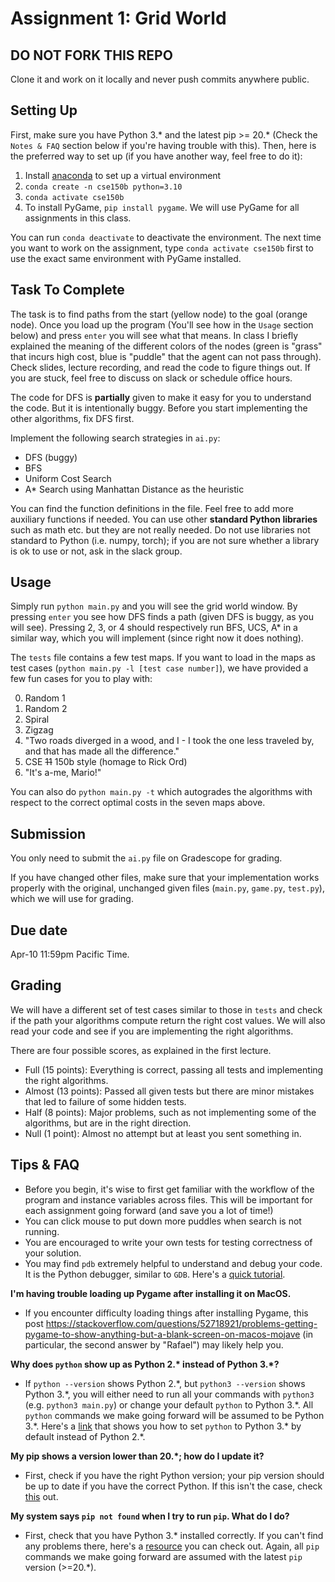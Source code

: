 # Assignment 1: Grid World

DO NOT FORK THIS REPO 
-----
Clone it and work on it locally and never push commits anywhere public.


Setting Up
----
First, make sure you have Python 3.\* and the latest pip >= 20.\* (Check the `Notes & FAQ` section below if you're having trouble with this). Then, here is the preferred way to set up (if you have another way, feel free to do it):

1. Install [anaconda](https://docs.anaconda.com/anaconda/install/) to set up a virtual environment
2. `conda create -n cse150b python=3.10`
3. `conda activate cse150b`
4. To install PyGame, `pip install pygame`. We will use PyGame for all assignments in this class.
 
You can run `conda deactivate` to deactivate the environment. The next time you want to work on the assignment, type `conda activate cse150b` first to use the exact same environment with PyGame installed.

Task To Complete
----
The task is to find paths from the start (yellow node) to the goal (orange node). Once you load up the program (You'll see how in the `Usage` section below) and press `enter` you will see what that means. In class I briefly explained the meaning of the different colors of the nodes (green is "grass" that incurs high cost, blue is "puddle" that the agent can not pass through). Check slides, lecture recording, and read the code to figure things out. If you are stuck, feel free to discuss on slack or schedule office hours.

The code for DFS is **partially** given to make it easy for you to understand the code. But it is intentionally buggy. Before you start implementing the other algorithms, fix DFS first.

Implement the following search strategies in `ai.py`:

- DFS (buggy)
- BFS
- Uniform Cost Search
- A\* Search using Manhattan Distance as the heuristic

You can find the function definitions in the file. Feel free to add more auxiliary functions if needed. You can use other **standard Python libraries** such as math etc. but they are not really needed. Do not use libraries not standard to Python (i.e. numpy, torch); if you are not sure whether a library is ok to use or not, ask in the slack group.

Usage
----
Simply run `python main.py` and you will see the grid world window. By pressing `enter` you see how DFS finds a path (given DFS is buggy, as you will see). Pressing 2, 3, or 4 should respectively run BFS, UCS, A\* in a similar way, which you will implement (since right now it does nothing). 

The `tests` file contains a few test maps. If you want to load in the maps as test cases (`python main.py -l [test case number]`), we have provided a few fun cases for you to play with:

0. Random 1
1. Random 2
2. Spiral
3. Zigzag
4. "Two roads diverged in a wood, and I - I took the one less traveled by, and that has made all the difference."
5. CSE ~~11~~ 150b style (homage to Rick Ord)
6. "It's a-me, Mario!"

You can also do `python main.py -t` which autogrades the algorithms with respect to the correct optimal costs in the seven maps above.

Submission
----
You only need to submit the `ai.py` file on Gradescope for grading.

If you have changed other files, make sure that your implementation works properly with the original, unchanged given files (`main.py`, `game.py`, `test.py`), which we will use for grading.


Due date
-----
Apr-10 11:59pm Pacific Time. 

Grading
-----
We will have a different set of test cases similar to those in `tests` and check if the path your algorithms compute return the right cost values. We will also read your code and see if you are implementing the right algorithms. 

There are four possible scores, as explained in the first lecture.

- Full (15 points): Everything is correct, passing all tests and implementing the right algorithms.
- Almost (13 points): Passed all given tests but there are minor mistakes that led to failure of some hidden tests. 
- Half (8 points): Major problems, such as not implementing some of the algorithms, but are in the right direction. 
- Null (1 point): Almost no attempt but at least you sent something in. 

Tips & FAQ
------
- Before you begin, it's wise to first get familiar with the workflow of the program and instance variables across files. This will be important for each assignment going forward (and save you a lot of time!)
- You can click mouse to put down more puddles when search is not running.
- You are encouraged to write your own tests for testing correctness of your solution. 
- You may find `pdb` extremely helpful to understand and debug your code. It is the Python debugger, similar to `GDB`. Here's a [quick tutorial](https://www.youtube.com/watch?v=VQjCx3P89yk&ab_channel=TutorialEdge).

**I'm having trouble loading up Pygame after installing it on MacOS.**
- If you encounter difficulty loading things after installing Pygame, this post https://stackoverflow.com/questions/52718921/problems-getting-pygame-to-show-anything-but-a-blank-screen-on-macos-mojave (in particular, the second answer by "Rafael") may likely help you. 

**Why does `python` show up as Python 2.\* instead of Python 3.\*?**
- If `python --version` shows Python 2.\*, but `python3 --version` shows Python 3.\*, you will either need to run all your commands with `python3` (e.g. `python3 main.py`) or change your default `python` to Python 3.\*. All `python` commands we make going forward will be assumed to be Python 3.\*. Here's a [link](https://askubuntu.com/questions/320996/how-to-make-python-program-command-execute-python-3) that shows you how to set `python` to Python 3.\* by default instead of Python 2.\*. 

**My pip shows a version lower than 20.\*; how do I update it?**
- First, check if you have the right Python version; your pip version should be up to date if you have the correct Python. If this isn't the case, check [this](https://pip.pypa.io/en/stable/installation/#upgrading-pip) out.

**My system says `pip not found` when I try to run `pip`. What do I do?**
- First, check that you have Python 3.\* installed correctly. If you can't find any problems there, here's a [resource](https://pip.pypa.io/en/stable/installing/) you can check out. Again, all `pip` commands we make going forward are assumed with the latest `pip` version (>=20.\*).
